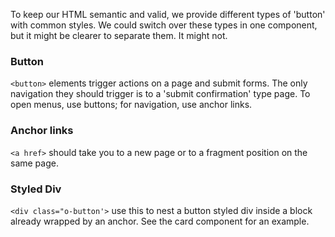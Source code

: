 To keep our HTML semantic and valid, we provide different types of 'button' with common styles. We could switch over these types in one component, but it might be clearer to separate them. It might not.

### Button

`<button>` elements trigger actions on a page and submit forms. The only navigation they should trigger is to a 'submit confirmation' type page. To open menus, use buttons; for navigation, use anchor links.

### Anchor links

`<a href>` should take you to a new page or to a fragment position on the same page.

### Styled Div

`<div class="o-button'>` use this to nest a button styled div inside a block already wrapped by an anchor. See the card component for an example.
